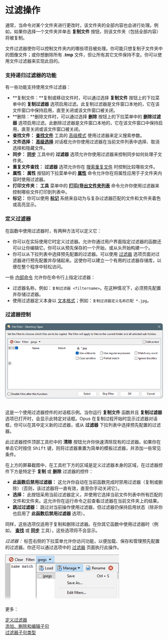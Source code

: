 # 过滤操作

通常，当命令对某个文件夹进行更改时，该文件夹的全部内容也会进行处理。例如，如果你选择一个文件夹并单击 **复制文件** 按钮，则该文件夹（包括全部内容）将被复制。

文件过滤器使你可以控制文件夹内的哪些项目被处理。你可能只想复制子文件夹中的图像文件；或你想删除所有 **.tmp** 文件，但让所有其它文件保持不变。你可以使用文件过滤器来实现此目的。

### 支持递归过滤器的功能

有一些功能支持使用文件过滤器：

- **复制文件：**复制或移动文件时，可以通过选择 **复制文件** 按钮上的下拉菜单中的 **复制过滤器** 选项启用过滤。此复制过滤器是文件窗口本地的，它在该文件窗口中保持启用，直至关闭或该文件窗口被关闭。
- **删除：**删除文件时，可以通过选择 **删除** 按钮上的下拉菜单中的 **删除过滤器** 选项启用过滤。此删除过滤器是文件窗口本地的，它在该文件窗口中保持启用，直至关闭或该文件窗口被关闭。
- **查找文件：** **[查找文件](/manual/basic_concepts/searching_and_filtering/find_files/README.zh.md)** 工具的 [高级模式](/manual/basic_concepts/searching_and_filtering/find_files/advanced_find/README.zh.md) 使用过滤器来定义搜索参数。
- **文件选择：** **[高级选择](/manual/basic_concepts/selecting_files/advanced_selection.zh.md)** 对话框允许你使用过滤器在当前文件列表中选择、取消选择和隐藏文件。
- **同步：** **[同步](copying_moving_and_deleting_files/copying_updated_files/synchronize.zh.md)** 工具中的 **过滤器** 选项允许你使用过滤器来控制同步如何处理子文件夹。
- **重复文件查找：** **过滤器** 选项允许你在 [搜索重复文件](/manual/additional_functionality/duplicate_file_finder.zh.md) 时控制比较哪些文件。
- **属性：** **属性** 按钮的下拉菜单中的 **[属性](changing_attributes.zh.md)** 命令允许你在将属性应用于子文件夹内容时使用过滤器。
- **打印文件夹：** **工具** 菜单中的 **[打印/导出文件夹列表](/manual/additional_functionality/print_folder.zh.md)** 命令允许你使用过滤器来控制哪些文件打印到列表中。
- **标记：** 你可以使用 **[标记](labels.zh.md)** 系统来自动为与复杂过滤器匹配的文件和文件夹着色或高亮显示。

### 定义过滤器

在函数中使用过滤器时，有两种方法可以定义它：

- 你可以在实际使用它时定义过滤器。允许你通过用户界面指定过滤器的函数还可以让你编辑它。你可以从预先保存的一个开始，或从头开始构建一个。
- 你可以从下拉列表中选择预先配置的过滤器。可以使用 [过滤器](/manual/preferences/preferences_categories/filtering_and_sorting/filters.zh.md) 选项页面对过滤器进行预先配置并存储起来。这使你可以建立一个有用的过滤器存储库，以便在整个程序中轻松访问。

一些 [内部命令](/manual/reference/command_reference/internal_commands/README.zh.md) 允许你在命令行上指定过滤器：

- 过滤器名称，例如：`复制过滤器 <filtername>`。在这种情况下，必须预先配置并存储过滤器。
- 使用过滤器定义本身以 [文本格式](/manual/file_operations/filtered_operations/textual_filters.zh.md)；例如：`复制过滤器定义名称匹配 *.jpg`。

### 过滤器控制

![](/Manual/images/media/13/file_filter.png) 

这是一个使用过滤器控件的对话框示例。当你运行 **复制文件** 函数并且 **复制过滤器** 选项已打开时，会显示此特定对话框。Opus 在复制过程开始时显示过滤器对话框，你可以在其中定义新的过滤器，或从 **过滤器** 下拉列表中选择预先配置的过滤器。

此过滤器控件顶部工具栏中的 **清除** 按钮允许你快速清除现有的过滤器。如果你在单击它时按住 <kbd>Shift</kbd> 键，则将过滤器重置为简单的模板过滤器，并添加一些常见条件。

在上方的屏幕截图中，在工具栏下方的区域是定义过滤器本身的区域，在过滤器控件下方是特定于 **复制** 或 **删除** 过滤器的控件：

- **此函数后禁用过滤器：** 这允许你自动在当前函数完成时禁用过滤器（复制或删除）（否则，该过滤器将一直有效，直至你手动关闭它）。
- **选择：** 此按钮采用当前过滤器定义，并使用它选择当前文件列表中所有匹配的文件和文件夹。这允许你在运行命令之前查看过滤器在当前文件夹上的结果。
- **跳过过滤器：** 跳过对当前操作使用过滤器，但过滤器仍保持启用状态（除非你也启用了 **此函数后禁用过滤器** 选项）。

同样，这些选项仅适用于复制和删除过滤器。在你其它函数中使用过滤器时（例如， **[查找](/manual/basic_concepts/searching_and_filtering/find_files/README.zh.md)** 或 **[同步](copying_moving_and_deleting_files/copying_updated_files/synchronize.zh.md)** 工具），这些选项将不会显示。

*过滤器：* 标签右侧的下拉菜单允许你访问功能，以便加载、保存和管理预先配置的过滤器。你还可以通过选项中的 [过滤器](/manual/preferences/preferences_categories/filtering_and_sorting/filters.zh.md) 页面执行此操作。

![](/Manual/images/media/13/filter_drop-down.png)

更多：

[定义过滤器](/manual/file_operations/filtered_operations/defining_a_filter.zh.md)  
[添加、删除和编辑子句](/manual/file_operations/filtered_operations/adding_removing_and_editing_clauses.zh.md)  
[过滤器子句类型](/manual/file_operations/filtered_operations/filter_clause_types.zh.md)